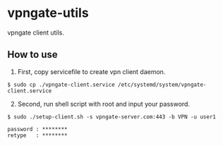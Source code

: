 # vpngate-utils

vpngate client utils.

## How to use

1. First, copy servicefile to create vpn client daemon.
```
$ sudo cp ./vpngate-client.service /etc/systemd/system/vpngate-client.service
```

2. Second, run shell script with root and input your password.

```
$ sudo ./setup-client.sh -s vpngate-server.com:443 -b VPN -u user1

password : ********
retype   : ********
```

